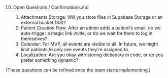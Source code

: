 10. Open Questions / Confirmations.md

	1.	Attachments Storage: Will you store files in Supabase Storage or an external bucket (S3)?
	2.	Patient Creation Flow: After an admin adds a patient’s email, do we auto-trigger a magic link invite, or do we wait for them to log in themselves?
	3.	Calendar: For MVP, all events are visible to all. In future, we might limit patients to only see events they’re assigned to.
	4.	Localization: Are you okay with storing dictionary in code, or do you prefer something dynamic?

(These questions can be refined once the team starts implementing.)

